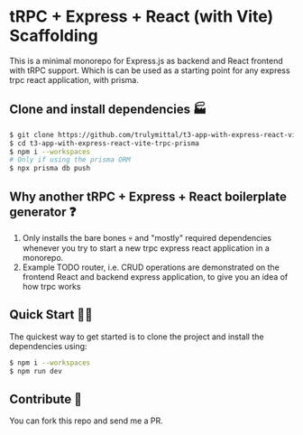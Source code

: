 # tRPC + Express + React (with Vite) Scaffolding

This is a minimal monorepo for Express.js as backend and React frontend with tRPC support. Which is can be used as a starting point for any express trpc react application, with prisma.

## Clone and install dependencies 🏭

```bash
$ git clone https://github.com/trulymittal/t3-app-with-express-react-vite-trpc-prisma.git
$ cd t3-app-with-express-react-vite-trpc-prisma
$ npm i --workspaces
# Only if using the prisma ORM
$ npx prisma db push
```

## Why another tRPC + Express + React boilerplate generator ❓

1. Only installs the bare bones 💀 and "mostly" required dependencies whenever you try to start a new trpc express react application in a monorepo.
2. Example TODO router, i.e. CRUD operations are demonstrated on the frontend React and backend express application, to give you an idea of how trpc works

## Quick Start 🏃‍♂️

The quickest way to get started is to clone the project and install the dependencies using:

```bash
$ npm i --workspaces
$ npm run dev
```




## Contribute 🤝

You can fork this repo and send me a PR.
